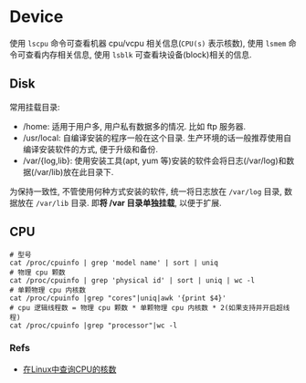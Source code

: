 # Device

使用 `lscpu` 命令可查看机器 cpu/vcpu 相关信息(`CPU(s)` 表示核数), 使用 `lsmem` 命令可查看内存相关信息, 使用 `lsblk` 可查看块设备(block)相关的信息.   

## Disk
常用挂载目录:
* /home: 适用于用户多, 用户私有数据多的情况. 比如 ftp 服务器.
* /usr/local: 自编译安装的程序一般在这个目录. 生产环境的话一般推荐使用自编译安装软件的方式, 便于升级和备份.
* /var/{log,lib}: 使用安装工具(apt, yum 等)安装的软件会将日志(/var/log)和数据(/var/lib)放在此目录下. 

为保持一致性, 不管使用何种方式安装的软件, 统一将日志放在 `/var/log` 目录, 数据放在 `/var/lib` 目录. 即**将 /var  目录单独挂载**, 以便于扩展.


## CPU

```shell
# 型号
cat /proc/cpuinfo | grep 'model name' | sort | uniq
# 物理 cpu 颗数
cat /proc/cpuinfo | grep 'physical id' | sort | uniq | wc -l
# 单颗物理 cpu 内核数
cat /proc/cpuinfo |grep "cores"|uniq|awk '{print $4}'
# cpu 逻辑线程数 = 物理 cpu 颗数 * 单颗物理 cpu 内核数 * 2(如果支持并开启超线程)
cat /proc/cpuinfo |grep "processor"|wc -l
```

### Refs
* [在Linux中查询CPU的核数](https://colobu.com/2019/02/22/how-to-find-cpu-cores-in-linux/)